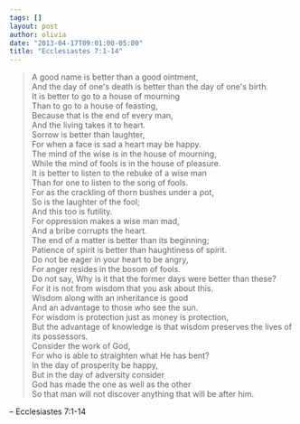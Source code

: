 ```yaml
---
tags: []
layout: post
author: olivia
date: "2013-04-17T09:01:00-05:00"
title: "Ecclesiastes 7:1-14"
---
```


> A good name is better than a good ointment,<br/>
> And the day of one's death is better than the day of one's birth.<br/>
> It is better to go to a house of mourning<br/>
> Than to go to a house of feasting,<br/>
> Because that is the end of every man,<br/>
> And the living takes it to heart.<br/>
> Sorrow is better than laughter,<br/>
> For when a face is sad a heart may be happy.<br/>
> The mind of the wise is in the house of mourning,<br/>
> While the mind of fools is in the house of pleasure.<br/>
> It is better to listen to the rebuke of a wise man<br/>
> Than for one to listen to the song of fools.<br/>
> For as the crackling of thorn bushes under a pot,<br/>
> So is the laughter of the fool;<br/>
> And this too is futility.<br/>
> For oppression makes a wise man mad,<br/>
> And a bribe corrupts the heart.<br/>
> The end of a matter is better than its beginning;<br/>
> Patience of spirit is better than haughtiness of spirit.<br/>
> Do not be eager in your heart to be angry,<br/>
> For anger resides in the bosom of fools.<br/>
> Do not say, Why is it that the former days were better than these?<br/>
> For it is not from wisdom that you ask about this.<br/>
> Wisdom along with an inheritance is good<br/>
> And an advantage to those who see the sun.<br/>
> For wisdom is protection just as money is protection,<br/>
> But the advantage of knowledge is that wisdom preserves the lives of its possessors.<br/>
> Consider the work of God,<br/>
> For who is able to straighten what He has bent?<br/>
> In the day of prosperity be happy,<br/>
> But in the day of adversity consider<br/>
> God has made the one as well as the other<br/>
> So that man will not discover anything that will be after him.<br/>

– Ecclesiastes 7:1-14
